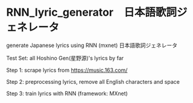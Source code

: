 # RNN_lyric_generator　日本語歌詞ジェネレータ 
generate Japanese lyrics using RNN (mxnet)
日本語歌詞ジェネレータ 

Test Set: all Hoshino Gen(星野源)'s lyrics by far

Step 1: scrape lyrics from https://music.163.com/

Step 2: preprocessing lyrics, remove all English characters and space

Step 3: train lyrics with RNN (framework: MXnet)



